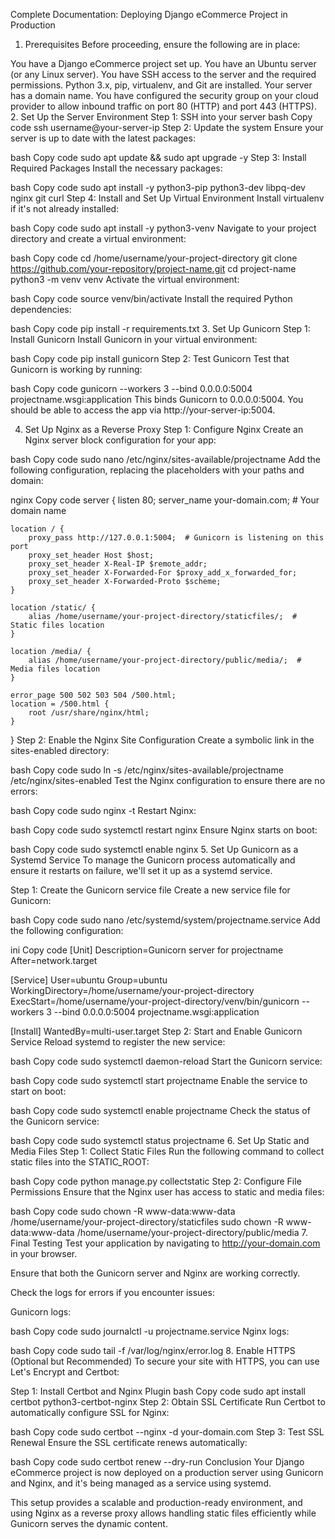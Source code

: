 Complete Documentation: Deploying Django eCommerce Project in Production
1. Prerequisites
Before proceeding, ensure the following are in place:

You have a Django eCommerce project set up.
You have an Ubuntu server (or any Linux server).
You have SSH access to the server and the required permissions.
Python 3.x, pip, virtualenv, and Git are installed.
Your server has a domain name.
You have configured the security group on your cloud provider to allow inbound traffic on port 80 (HTTP) and port 443 (HTTPS).
2. Set Up the Server Environment
Step 1: SSH into your server
bash
Copy code
ssh username@your-server-ip
Step 2: Update the system
Ensure your server is up to date with the latest packages:

bash
Copy code
sudo apt update && sudo apt upgrade -y
Step 3: Install Required Packages
Install the necessary packages:

bash
Copy code
sudo apt install -y python3-pip python3-dev libpq-dev nginx git curl
Step 4: Install and Set Up Virtual Environment
Install virtualenv if it's not already installed:

bash
Copy code
sudo apt install -y python3-venv
Navigate to your project directory and create a virtual environment:

bash
Copy code
cd /home/username/your-project-directory
git clone https://github.com/your-repository/project-name.git
cd project-name
python3 -m venv venv
Activate the virtual environment:

bash
Copy code
source venv/bin/activate
Install the required Python dependencies:

bash
Copy code
pip install -r requirements.txt
3. Set Up Gunicorn
Step 1: Install Gunicorn
Install Gunicorn in your virtual environment:

bash
Copy code
pip install gunicorn
Step 2: Test Gunicorn
Test that Gunicorn is working by running:

bash
Copy code
gunicorn --workers 3 --bind 0.0.0.0:5004 projectname.wsgi:application
This binds Gunicorn to 0.0.0.0:5004. You should be able to access the app via http://your-server-ip:5004.

4. Set Up Nginx as a Reverse Proxy
Step 1: Configure Nginx
Create an Nginx server block configuration for your app:

bash
Copy code
sudo nano /etc/nginx/sites-available/projectname
Add the following configuration, replacing the placeholders with your paths and domain:

nginx
Copy code
server {
    listen 80;
    server_name your-domain.com;  # Your domain name

    location / {
        proxy_pass http://127.0.0.1:5004;  # Gunicorn is listening on this port
        proxy_set_header Host $host;
        proxy_set_header X-Real-IP $remote_addr;
        proxy_set_header X-Forwarded-For $proxy_add_x_forwarded_for;
        proxy_set_header X-Forwarded-Proto $scheme;
    }

    location /static/ {
        alias /home/username/your-project-directory/staticfiles/;  # Static files location
    }

    location /media/ {
        alias /home/username/your-project-directory/public/media/;  # Media files location
    }

    error_page 500 502 503 504 /500.html;
    location = /500.html {
        root /usr/share/nginx/html;
    }
}
Step 2: Enable the Nginx Site Configuration
Create a symbolic link in the sites-enabled directory:

bash
Copy code
sudo ln -s /etc/nginx/sites-available/projectname /etc/nginx/sites-enabled
Test the Nginx configuration to ensure there are no errors:

bash
Copy code
sudo nginx -t
Restart Nginx:

bash
Copy code
sudo systemctl restart nginx
Ensure Nginx starts on boot:

bash
Copy code
sudo systemctl enable nginx
5. Set Up Gunicorn as a Systemd Service
To manage the Gunicorn process automatically and ensure it restarts on failure, we'll set it up as a systemd service.

Step 1: Create the Gunicorn service file
Create a new service file for Gunicorn:

bash
Copy code
sudo nano /etc/systemd/system/projectname.service
Add the following configuration:

ini
Copy code
[Unit]
Description=Gunicorn server for projectname
After=network.target

[Service]
User=ubuntu
Group=ubuntu
WorkingDirectory=/home/username/your-project-directory
ExecStart=/home/username/your-project-directory/venv/bin/gunicorn --workers 3 --bind 0.0.0.0:5004 projectname.wsgi:application

[Install]
WantedBy=multi-user.target
Step 2: Start and Enable Gunicorn Service
Reload systemd to register the new service:

bash
Copy code
sudo systemctl daemon-reload
Start the Gunicorn service:

bash
Copy code
sudo systemctl start projectname
Enable the service to start on boot:

bash
Copy code
sudo systemctl enable projectname
Check the status of the Gunicorn service:

bash
Copy code
sudo systemctl status projectname
6. Set Up Static and Media Files
Step 1: Collect Static Files
Run the following command to collect static files into the STATIC_ROOT:

bash
Copy code
python manage.py collectstatic
Step 2: Configure File Permissions
Ensure that the Nginx user has access to static and media files:

bash
Copy code
sudo chown -R www-data:www-data /home/username/your-project-directory/staticfiles
sudo chown -R www-data:www-data /home/username/your-project-directory/public/media
7. Final Testing
Test your application by navigating to http://your-domain.com in your browser.

Ensure that both the Gunicorn server and Nginx are working correctly.

Check the logs for errors if you encounter issues:

Gunicorn logs:

bash
Copy code
sudo journalctl -u projectname.service
Nginx logs:

bash
Copy code
sudo tail -f /var/log/nginx/error.log
8. Enable HTTPS (Optional but Recommended)
To secure your site with HTTPS, you can use Let's Encrypt and Certbot:

Step 1: Install Certbot and Nginx Plugin
bash
Copy code
sudo apt install certbot python3-certbot-nginx
Step 2: Obtain SSL Certificate
Run Certbot to automatically configure SSL for Nginx:

bash
Copy code
sudo certbot --nginx -d your-domain.com
Step 3: Test SSL Renewal
Ensure the SSL certificate renews automatically:

bash
Copy code
sudo certbot renew --dry-run
Conclusion
Your Django eCommerce project is now deployed on a production server using Gunicorn and Nginx, and it's being managed as a service using systemd.

This setup provides a scalable and production-ready environment, and using Nginx as a reverse proxy allows handling static files efficiently while Gunicorn serves the dynamic content.